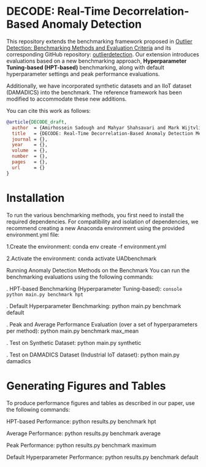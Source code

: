 # DECODE: Real-Time Decorrelation-Based Anomaly Detection

This repository extends the benchmarking framework proposed in [Outlier Detection: Benchmarking Methods and Evaluation Criteria](https://jmlr.org/papers/v25/23-0570.html) and its corresponding GitHub repository: [outlierdetection](https://github.com/RoelBouman/outlierdetection). Our extension introduces evaluations based on a new benchmarking approach, **Hyperparameter Tuning-based (HPT-based)** benchmarking, along with default hyperparameter settings and peak performance evaluations.

Additionally, we have incorporated synthetic datasets and an IIoT dataset (DAMADICS) into the benchmark. The reference framework has been modified to accommodate these new additions.

You can cite this work as follows:

```bibtex
@article{DECODE_draft,
  author  = {Amirhossein Sadough and Mahyar Shahsavari and Mark Wijtvliet, Marcel van Gerven},
  title   = {DECODE: Real-Time Decorrelation-Based Anomaly Detection Method for Multivariate Time Series},
  journal = {},
  year    = {},
  volume  = {},
  number  = {},
  pages   = {},
  url     = {}
}
```

# Installation

To run the various benchmarking methods, you first need to install the required dependencies. For compatibility and isolation of dependencies, we recommend creating a new Anaconda environment using the provided environment.yml file:

1.Create the environment:
conda env create -f environment.yml

2.Activate the environment:
conda activate UADbenchmark

Running Anomaly Detection Methods on the Benchmark
You can run the benchmarking evaluations using the following commands:

. HPT-based Benchmarking (Hyperparameter Tuning-based):
```console python main.py benchmark hpt ```

. Default Hyperparameter Benchmarking:
python main.py benchmark default

. Peak and Average Performance Evaluation (over a set of hyperparameters per method):
python main.py benchmark max_mean

. Test on Synthetic Dataset:
python main.py synthetic

. Test on DAMADICS Dataset (Industrial IoT dataset):
python main.py damadics

# Generating Figures and Tables

To produce performance figures and tables as described in our paper, use the following commands:

HPT-based Performance:
python results.py benchmark hpt

Average Performance:
python results.py benchmark average

Peak Performance:
python results.py benchmark maximum

Default Hyperparameter Performance:
python results.py benchmark default
